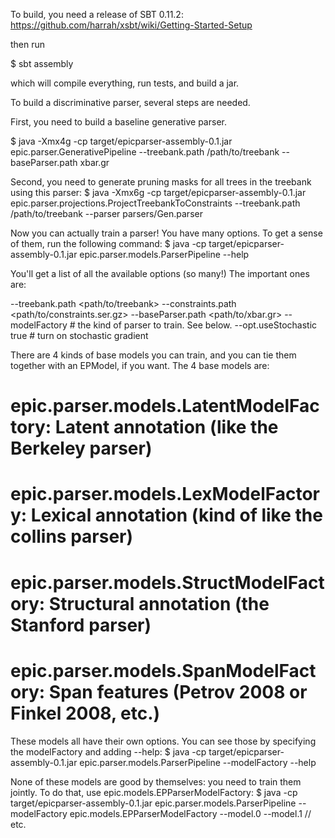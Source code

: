 To build, you need a release of SBT 0.11.2: https://github.com/harrah/xsbt/wiki/Getting-Started-Setup

then run 

$ sbt assembly

which will compile everything, run tests, and build a jar.

To build a discriminative parser, several steps are needed.

First, you need to build a baseline generative parser.

$ java -Xmx4g -cp target/epicparser-assembly-0.1.jar epic.parser.GenerativePipeline --treebank.path /path/to/treebank --baseParser.path xbar.gr

Second, you need to generate pruning masks for all trees in the treebank using this parser:
$ java -Xmx6g -cp target/epicparser-assembly-0.1.jar epic.parser.projections.ProjectTreebankToConstraints  --treebank.path /path/to/treebank --parser parsers/Gen.parser

Now you can actually train a parser! You have many options. To get a sense of them, run the following command:
$ java -cp target/epicparser-assembly-0.1.jar epic.parser.models.ParserPipeline --help

You'll get a list of all the available options (so many!) The important ones are:

--treebank.path <path/to/treebank>
--constraints.path <path/to/constraints.ser.gz>
--baseParser.path <path/to/xbar.gr>
--modelFactory                                   # the kind of parser to train. See below.
--opt.useStochastic true                         # turn on stochastic gradient


There are 4 kinds of base models you can train, and you can tie them together with an EPModel, if you want. The 4 base models are:
  # epic.parser.models.LatentModelFactory: Latent annotation (like the Berkeley parser)
  # epic.parser.models.LexModelFactory: Lexical annotation (kind of like the collins parser)
  # epic.parser.models.StructModelFactory: Structural annotation (the Stanford parser)
  # epic.parser.models.SpanModelFactory: Span features (Petrov 2008 or Finkel 2008, etc.)

These models all have their own options. You can see those by specifying the modelFactory and adding --help: 
$ java -cp target/epicparser-assembly-0.1.jar epic.parser.models.ParserPipeline --modelFactory <model> --help

None of these models are good by themselves: you need to train them jointly. To do that, use epic.models.EPParserModelFactory:
$ java -cp target/epicparser-assembly-0.1.jar epic.parser.models.ParserPipeline --modelFactory epic.models.EPParserModelFactory --model.0 <model the first> --model.1 <model the second> // etc.
